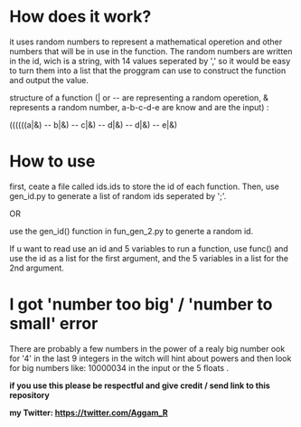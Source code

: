 # How does it work?
it uses random numbers to represent a mathematical operetion and other numbers that will be in use in the function.
The random numbers are written in the id, wich is a string, with 14 values seperated by ',' so it would be easy to turn them into a list that the proggram can use to construct the function and output the value.

structure of a function (| or --  are representing a random operetion, & represents a random number, a-b-c-d-e are know and are the input) :

((((((a|&)   --   b|&)   --   c|&)   --   d|&)   --   d|&)   --   e|&)




# How to use

first,  ceate a file called ids.ids to store the id of each function.
Then, use gen_id.py to generate a list of random ids seperated by ';'.

OR

use the gen_id() function in fun_gen_2.py to generte a random id.

If u want to read use an id and 5 variables to run a function, use func() and use the id as a list for the first argument, and the 5 variables in a list for the 2nd argument.

# I got 'number too big' / 'number to small' error 
There are probably a few numbers in the power of a realy big number
ook for '4' in the last 9 integers in the witch will hint about powers and then look for big numbers like:
10000034 in the input or the 5 floats .



<b> if you use this please be respectful and give credit / send link to this repository </b>

<b> my Twitter: https://twitter.com/Aggam_R </b>
